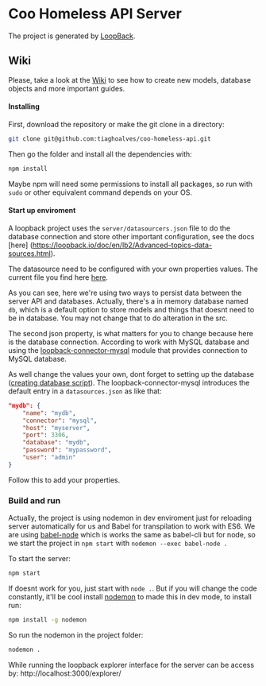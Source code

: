 # Coo Homeless API Server

The project is generated by [LoopBack](http://loopback.io).

## Wiki
Please, take a look at the [Wiki](https://github.com/tiaghoalves/coo-homeless-api/wiki/) to see how to create new models, database objects and more important guides.


#### Installing
First, download the repository or make the git clone in a directory: 
```bash
git clone git@github.com:tiaghoalves/coo-homeless-api.git
```

Then go the folder and install all the dependencies with:
```bash
npm install
```

Maybe npm will need some permissions to install all packages, so run with `sudo` or other equivalent command depends on your OS.

#### Start up enviroment
A loopback project uses the `server/datasourcers.json` file to do the database connection and store other important configuration, see the docs [here] (https://loopback.io/doc/en/lb2/Advanced-topics-data-sources.html).

The datasource need to be configured with your own properties values. The current file you find here [here](https://github.com/tiaghoalves/coo-homeless-api/blob/master/server/datasources.json).

As you can see, here we're using two ways to persist data between the server API and databases. Actually, there's a in memory database named `db`, which is a default option to store models and things that doesnt need to be in database. You may not change that to do alteration in the src.

The second json property, is what matters for you to change because here is the database connection. According to work with MySQL database and using the [loopback-connector-mysql](https://github.com/strongloop/loopback-connector-mysql) module that provides connection to MySQL database.

As well change the values your own, dont forget to setting up the database ([creating database script](https://github.com/tiaghoalves/coo-homeless-api/blob/master/server/sql/COOHOMELESS_DB.sql)). The loopback-connector-mysql introduces the default entry in a `datasources.json` as like that:
```json
"mydb": {
    "name": "mydb",
    "connector": "mysql",
    "host": "myserver",
    "port": 3306,
    "database": "mydb",
    "password": "mypassword",
    "user": "admin"
}
```
Follow this to add your properties.

### Build and run
Actually, the project is using nodemon in dev enviroment just for reloading server automatically for us and Babel for transpilation to work with ES6. We are using [babel-node](https://babeljs.io/docs/usage/cli/#babel-node) which is works the same as babel-cli but for node, so we start the project in `npm start` with `nodemon --exec babel-node .`

To start the server:
```bash
npm start
```

If doesnt work for you, just start with `node .`. But if you will change the code constantly, it'll be cool install [nodemon](https://nodemon.io/) to made this in dev mode, to install run:
```bash
npm install -g nodemon
```

So run the nodemon in the project folder:
```bash
nodemon .
```

While running the loopback explorer interface for the server can be access by: 
http://localhost:3000/explorer/
